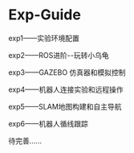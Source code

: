 # Exp-Guide
exp1——实验环境配置


exp2——ROS进阶--玩转小乌龟


exp3——GAZEBO 仿真器和模拟控制


exp4——机器人连接实验和远程操作 


exp5——SLAM地图构建和自主导航


exp6——机器人循线跟踪


待完善......
